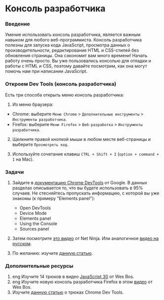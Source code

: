 # Консоль разработчика

### Введение

Умение использовать консоль разработчика, является важным навыком для любого веб-программиста. Консоль разработчика полезны для запуска кода JavaScript, просмотра данных о производительности, редактирования HTML и CSS-стилей без обновления страницы. Она сэкономит вам много времени! Начать работу очень просто. Вы уже пользовались консолью для отладки и работы с HTML и CSS, поэтому давайте посмотрим, как она могут помочь нам при написании JavaScript.

### Откроем Dev Tools (консоль разработчика)

Есть три способа открыть меню консоль разработчика:

1. Из меню браузера:

- Chrome: выберите `Меню Chrome` > `Дополнительные инструменты` > `Инструменты разработчика`.
- Firefox: выберите `Меню Firefox` > `Веб-разработка` > `Инструменты разработчика`.

2. Щелкните правой кнопкой мыши в любом месте веб-страницы и выберите `Просмотреть код`.

3. Используйте сочетание клавиш `CTRL + Shift + I` (`option + command + I` на Mac).

### Задачи

1. Зайдите в [документацию Chrome DevTools](https://developers.google.com/web/tools/chrome-devtools/) от Google. В данных разделах описывается то, что вы будете использовать в 95% случаев. Не стесняйтесь пропускать информацию, с которой вы уже знакомы (к примеру "Elements panel"):

   - Open DevTools
   - Device Mode
   - Elements panel
   - Using the Console
   - Sources panel

2. Затем посмотрите [это видео](https://www.youtube.com/watch?v=JzZFccCEgGA) от Net Ninja. Или аналогичное [видео на русском](https://habr.com/ru/company/infopulse/blog/311582/).

3. По желанию: изучите [данную статью](https://habr.com/ru/company/infopulse/blog/311582/).

### Дополнительные ресурсы

1. <span class="btn-fill btn btn-xs btn-success">eng</span> Изучите 14 трюков в видео [JavaScript 30](https://www.youtube.com/watch?v=xkzDaKwinA8) от Wes Bos.
2. <span class="btn-fill btn btn-xs btn-success">eng</span> Изучите новую консоль разработчика Firefox в этом [видео](https://youtu.be/yznVkCuohGg) от Wes Bos.
3. Изучите [данную статью](https://habr.com/ru/company/infopulse/blog/311582/) о трюках Chrome Dev Tools.
